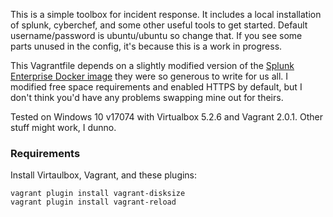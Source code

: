 This is a simple toolbox for incident response. It includes a local installation of splunk, cyberchef, and some other useful tools to get started. Default username/password is ubuntu/ubuntu so change that. If you see some parts unused in the config, it's because this is a work in progress.

This Vagrantfile depends on a slightly modified version of the [Splunk Enterprise Docker image](https://github.com/splunk/docker-splunk/blob/master/enterprise/README.md) they were so generous to write for us all. I modified free space requirements and enabled HTTPS by default, but I don't think you'd have any problems swapping mine out for theirs. 

Tested on Windows 10 v17074 with Virtualbox 5.2.6 and Vagrant 2.0.1. Other stuff might work, I dunno.

### Requirements

Install Virtaulbox, Vagrant, and these plugins:

```
vagrant plugin install vagrant-disksize
vagrant plugin install vagrant-reload
```
